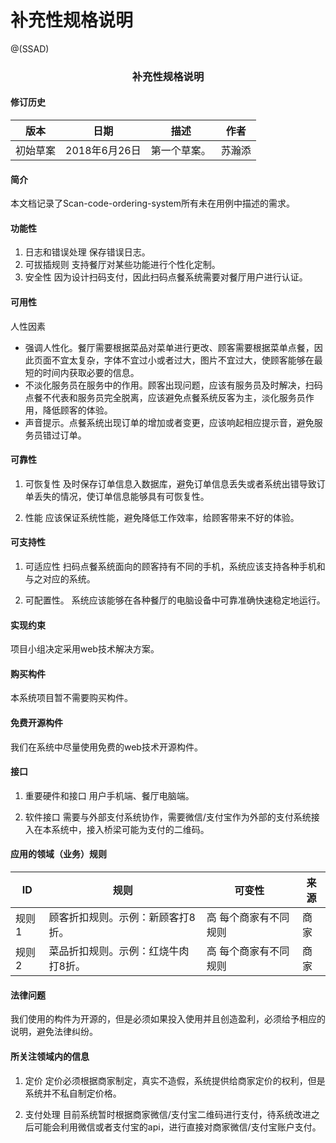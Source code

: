 # 补充性规格说明

@(SSAD)

### <center> **补充性规格说明**

#### 修订历史
|版本|日期|描述|作者|
|---|---|---|---|
|初始草案|2018年6月26日|第一个草案。|苏瀚添|

#### 简介
本文档记录了Scan-code-ordering-system所有未在用例中描述的需求。

#### 功能性
1. 日志和错误处理
保存错误日志。
2. 可拔插规则
支持餐厅对某些功能进行个性化定制。
3. 安全性
因为设计扫码支付，因此扫码点餐系统需要对餐厅用户进行认证。

#### 可用性
人性因素

- 强调人性化。餐厅需要根据菜品对菜单进行更改、顾客需要根据菜单点餐，因此页面不宜太复杂，字体不宜过小或者过大，图片不宜过大，使顾客能够在最短的时间内获取必要的信息。
- 不淡化服务员在服务中的作用。顾客出现问题，应该有服务员及时解决，扫码点餐不代表和服务员完全脱离，应该避免点餐系统反客为主，淡化服务员作用，降低顾客的体验。
- 声音提示。点餐系统出现订单的增加或者变更，应该响起相应提示音，避免服务员错过订单。

#### 可靠性
1. 可恢复性
及时保存订单信息入数据库，避免订单信息丢失或者系统出错导致订单丢失的情况，使订单信息能够具有可恢复性。

2. 性能
应该保证系统性能，避免降低工作效率，给顾客带来不好的体验。

#### 可支持性
1. 可适应性
扫码点餐系统面向的顾客持有不同的手机，系统应该支持各种手机和与之对应的系统。

2. 可配置性。
系统应该能够在各种餐厅的电脑设备中可靠准确快速稳定地运行。

#### 实现约束
项目小组决定采用web技术解决方案。

#### 购买构件
本系统项目暂不需要购买构件。

#### 免费开源构件
我们在系统中尽量使用免费的web技术开源构件。

#### 接口
1. 重要硬件和接口
用户手机端、餐厅电脑端。

2. 软件接口
需要与外部支付系统协作，需要微信/支付宝作为外部的支付系统接入在本系统中，接入桥梁可能为支付的二维码。

#### 应用的领域（业务）规则
|ID|规则|可变性|来源|
|--|-----|---|---|
|规则1|顾客折扣规则。示例：新顾客打8折。|高 每个商家有不同规则|商家|
|规则2|菜品折扣规则。示例：红烧牛肉打8折。|高 每个商家有不同规则|商家|

#### 法律问题
我们使用的构件为开源的，但是必须如果投入使用并且创造盈利，必须给予相应的说明，避免法律纠纷。

#### 所关注领域内的信息
1. 定价
定价必须根据商家制定，真实不造假，系统提供给商家定价的权利，但是系统并不私自制定价格。

2. 支付处理
目前系统暂时根据商家微信/支付宝二维码进行支付，待系统改进之后可能会利用微信或者支付宝的api，进行直接对商家微信/支付宝账户支付。


